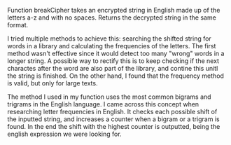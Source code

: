 Function breakCipher takes an encrypted string in English made up of the letters a-z and with no spaces. Returns the decrypted string in the same format.

I tried multiple methods to achieve this: searching the shifted string for words in a library and calculating the frequencies of the letters. The first method wasn't effective since it would detect too many "wrong" words in a longer string. A possible way to rectify this is to keep checking if the next charactes after the word are also part of the library, and contine this unitl the string is finished. On the other hand, I found that the frequency method is valid, but only for large texts. 

The method I used in my function uses the most common bigrams and trigrams in the English language. I came across this concept when researching letter frequencies in English. It checks each possible shift of the inputted string, and increases a counter when a bigram or a trigram is found. In the end the shift with the highest counter is outputted, being the english expression we were looking for.  
